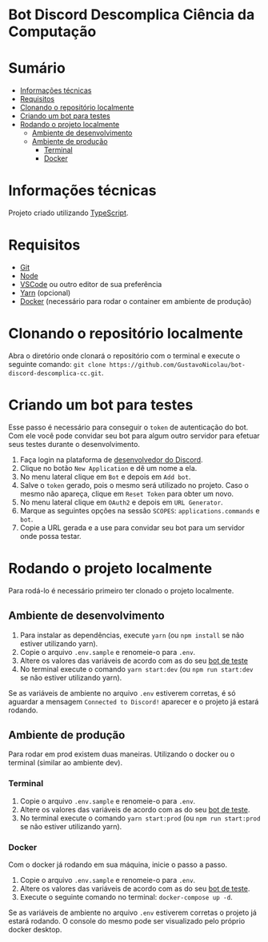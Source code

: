 # Bot Discord Descomplica Ciência da Computação

# Sumário
  * [Informações técnicas](#informações-técnicas)
  * [Requisitos](#requisitos)
  * [Clonando o repositório localmente](#clonando-o-repositório-localmente)
  * [Criando um bot para testes](#criando-um-bot-para-testes)
  * [Rodando o projeto localmente](#rodando-o-projeto-localmente)
    * [Ambiente de desenvolvimento](#ambiente-de-desenvolvimento)
    * [Ambiente de produção](#ambiente-de-produção)
      * [Terminal](#terminal)
      * [Docker](#docker)
    

# Informações técnicas

Projeto criado utilizando [TypeScript](https://www.typescriptlang.org/).

# Requisitos
- [Git](https://git-scm.com/)
- [Node](https://nodejs.org/pt-br/)
- [VSCode](https://code.visualstudio.com/) ou outro editor de sua preferência
- [Yarn](https://classic.yarnpkg.com/lang/en/docs/install/#windows-stable) (opcional)
- [Docker](https://www.docker.com/products/docker-desktop/) (necessário para rodar o container em ambiente de produção)

# Clonando o repositório localmente

Abra o diretório onde clonará o repositório com o terminal e execute o seguinte comando: `git clone https://github.com/GustavoNicolau/bot-discord-descomplica-cc.git`.

# Criando um bot para testes

Esse passo é necessário para conseguir o `token` de autenticação do bot. Com ele você pode convidar seu bot para algum outro servidor para efetuar seus testes durante o desenvolvimento.

1. Faça login na plataforma de [desenvolvedor do Discord](https://discord.com/developers/applications).
2. Clique no botão `New Application` e dê um nome a ela.
3. No menu lateral clique em `Bot` e depois em `Add bot`.
4. Salve o `token` gerado, pois o mesmo será utilizado no projeto. Caso o mesmo não apareça, clique em `Reset Token` para obter um novo.
5. No menu lateral clique em `OAuth2` e depois em `URL Generator`.
6. Marque as seguintes opções na sessão `SCOPES`: `applications.commands` e `bot`. 
7. Copie a URL gerada e a use para convidar seu bot para um servidor onde possa testar.

# Rodando o projeto localmente

Para rodá-lo é necessário primeiro ter clonado o projeto localmente.

## Ambiente de desenvolvimento

1. Para instalar as dependências, execute `yarn` (ou `npm install` se não estiver utilizando yarn).
2. Copie o arquivo `.env.sample` e renomeie-o para `.env`.
3. Altere os valores das variáveis de acordo com as do seu [bot de teste](#criando-um-bot-para-testes)
4. No terminal execute o comando `yarn start:dev` (ou `npm run start:dev` se não estiver utilizando yarn).

Se as variáveis de ambiente no arquivo `.env` estiverem corretas, é só aguardar a mensagem `Connected to Discord!` aparecer e o projeto já estará rodando.

## Ambiente de produção

Para rodar em prod existem duas maneiras. Utilizando o docker ou o terminal (similar ao ambiente dev).

### Terminal

1. Copie o arquivo `.env.sample` e renomeie-o para `.env`.
2. Altere os valores das variáveis de acordo com as do seu [bot de teste](#criando-um-bot-para-testes).
3. No terminal execute o comando `yarn start:prod` (ou `npm run start:prod` se não estiver utilizando yarn).

### Docker

Com o docker já rodando em sua máquina, inicie o passo a passo.

1. Copie o arquivo `.env.sample` e renomeie-o para `.env`.
2. Altere os valores das variáveis de acordo com as do seu [bot de teste](#criando-um-bot-para-testes).
3. Execute o seguinte comando no terminal: `docker-compose up -d`.

Se as variáveis de ambiente no arquivo `.env` estiverem corretas o projeto já estará rodando. O console do mesmo pode ser visualizado pelo próprio docker desktop.
